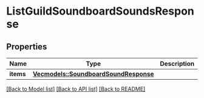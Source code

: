 # ListGuildSoundboardSoundsResponse

## Properties

Name | Type | Description | Notes
------------ | ------------- | ------------- | -------------
**items** | [**Vec<models::SoundboardSoundResponse>**](SoundboardSoundResponse.md) |  | 

[[Back to Model list]](../README.md#documentation-for-models) [[Back to API list]](../README.md#documentation-for-api-endpoints) [[Back to README]](../README.md)


